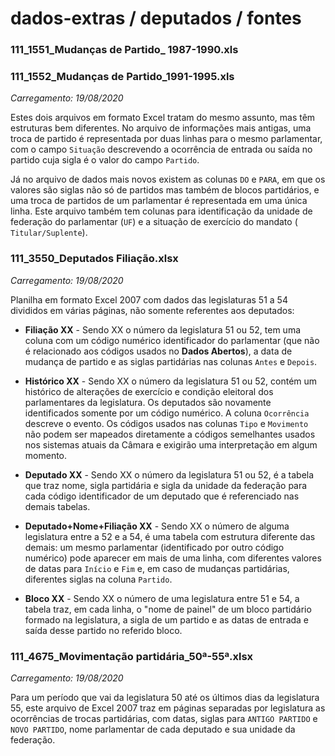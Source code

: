 # dados-extras / deputados / fontes 

### 111_1551_Mudanças de Partido_ 1987-1990.xls
### 111_1552_Mudanças de Partido_1991-1995.xls
_Carregamento: 19/08/2020_

Estes dois arquivos em formato Excel tratam do mesmo assunto, mas têm estruturas bem diferentes. No arquivo de informações mais antigas, uma troca de partido é representada por duas linhas para o mesmo parlamentar, com o campo `Situação` descrevendo a ocorrência de entrada ou saída no partido cuja sigla é o valor do campo `Partido`.

Já no arquivo de dados mais novos existem as colunas `DO` e `PARA`, em que os valores são siglas não só de partidos mas também de blocos partidários, e uma troca de partidos de um parlamentar é representada em uma única linha. Este arquivo também tem colunas para identificação da unidade de federação do parlamentar (`UF`) e a situação de exercício do mandato ( `Titular/Suplente`).

### 111_3550_Deputados Filiação.xlsx
_Carregamento: 19/08/2020_

Planilha em formato Excel 2007 com dados das legislaturas 51 a 54 divididos em várias páginas, não somente referentes aos deputados:

* **Filiação XX** - Sendo XX o número da legislatura 51 ou 52, tem uma coluna com um código numérico identificador do parlamentar (que não é relacionado aos códigos usados no **Dados Abertos**), a data de mudança de partido e as siglas partidárias nas colunas `Antes` e `Depois`.

* **Histórico XX** - Sendo XX o número da legislatura 51 ou 52, contém um histórico de alterações de exercício e condição eleitoral dos parlamentares da legislatura. Os deputados são novamente identificados somente por um código numérico. A coluna `Ocorrência` descreve o evento. Os códigos usados nas colunas `Tipo` e `Movimento` não podem ser mapeados diretamente a códigos semelhantes usados nos sistemas atuais da Câmara e exigirão uma interpretação em algum momento.

* **Deputado XX** - Sendo XX o número da legislatura 51 ou 52, é a tabela que traz nome, sigla partidária e sigla da unidade da federação para cada código identificador de um deputado que é referenciado nas demais tabelas.

* **Deputado+Nome+Filiação XX** - Sendo XX o número de alguma legislatura entre a 52 e a 54, é uma tabela com estrutura diferente das demais: um mesmo parlamentar (identificado por outro código numérico) pode aparecer em mais de uma linha, com diferentes valores de datas para `Início` e `Fim` e, em caso de mudanças partidárias, diferentes siglas na coluna `Partido`.

* **Bloco XX** - Sendo XX o número de uma legislatura entre 51 e 54, a tabela traz, em cada linha, o "nome de painel" de um bloco partidário formado na legislatura, a sigla de um partido e as datas de entrada e saída desse partido no referido bloco. 

### 111_4675_Movimentação partidária_50ª-55ª.xlsx
_Carregamento: 19/08/2020_

Para um período que vai da legislatura 50 até os últimos dias da legislatura 55, este arquivo de Excel 2007 traz em páginas separadas por legislatura as ocorrências de trocas partidárias, com datas, siglas para `ANTIGO PARTIDO` e `NOVO PARTIDO`, nome parlamentar de cada deputado e sua unidade da federação.
